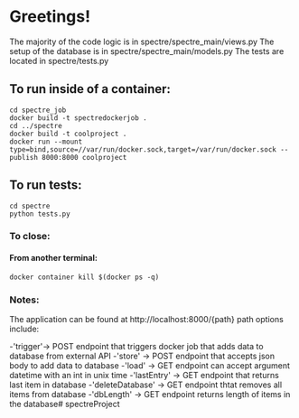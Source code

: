 # Greetings!
The majority of the code logic is in spectre/spectre_main/views.py
The setup of the database is in spectre/spectre_main/models.py
The tests are located in spectre/tests.py

## To run inside of a container:
```
cd spectre_job
docker build -t spectredockerjob .
cd ../spectre
docker build -t coolproject . 
docker run --mount type=bind,source=//var/run/docker.sock,target=/var/run/docker.sock --publish 8000:8000 coolproject 
```
## To run tests:
```
cd spectre
python tests.py
```
### To close:
#### From another terminal:
```
docker container kill $(docker ps -q)
```

### Notes:
The application can be found at http://localhost:8000/{path}
path options include:

-'trigger'-> POST endpoint that triggers docker job that adds data to database from external API
-'store' -> POST endpoint that accepts json body to add data to database
-'load' -> GET endpoint can accept argument datetime with an int in unix time
-'lastEntry' -> GET endpoint that returns last item in database
-'deleteDatabase' -> GET endpoint thtat removes all items from database
-'dbLength'  -> GET endpoint returns length of items in the database# spectreProject
